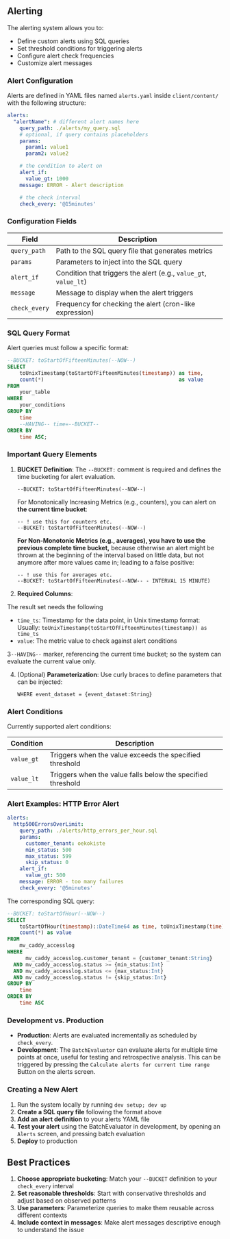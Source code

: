 ## Alerting

The alerting system allows you to:

- Define custom alerts using SQL queries
- Set threshold conditions for triggering alerts
- Configure alert check frequencies
- Customize alert messages

### Alert Configuration

Alerts are defined in YAML files named `alerts.yaml` inside `client/content/` with the following structure:

```yaml
alerts:
  "alertName": # different alert names here
    query_path: ./alerts/my_query.sql
    # optional, if query contains placeholders
    params:
      param1: value1
      param2: value2

    # the condition to alert on
    alert_if:
      value_gt: 1000
    message: ERROR - Alert description

    # the check interval
    check_every: '@15minutes'
```

### Configuration Fields

| Field         | Description                                                      |
|---------------|------------------------------------------------------------------|
| `query_path`  | Path to the SQL query file that generates metrics                |
| `params`      | Parameters to inject into the SQL query                          |
| `alert_if`    | Condition that triggers the alert (e.g., `value_gt`, `value_lt`) |
| `message`     | Message to display when the alert triggers                       |
| `check_every` | Frequency for checking the alert (cron-like expression)          |

### SQL Query Format

Alert queries must follow a specific format:

```sql
--BUCKET: toStartOfFifteenMinutes(--NOW--)
SELECT
    toUnixTimestamp(toStartOfFifteenMinutes(timestamp)) as time,
    count(*)                                            as value
FROM
    your_table
WHERE
    your_conditions
GROUP BY
    time
    --HAVING-- time=--BUCKET--
ORDER BY
    time ASC;
```

### Important Query Elements

1. **BUCKET Definition**: The `--BUCKET:` comment is required and defines the time bucketing for alert evaluation.
   ```
   --BUCKET: toStartOfFifteenMinutes(--NOW--)
   ```

   For Monotonically Increasing Metrics (e.g., counters), you can alert on **the current time bucket**:

    ```
    -- ! use this for counters etc.
    --BUCKET: toStartOfFifteenMinutes(--NOW--)
    ```

   **For Non-Monotonic Metrics (e.g., averages), you have to use the previous complete time bucket,**
   because otherwise an alert might be thrown at the beginning of the interval based on little data, but not
   anymore after more values came in; leading to a false positive:

    ```
    -- ! use this for averages etc.
    --BUCKET: toStartOfFifteenMinutes(--NOW-- - INTERVAL 15 MINUTE)
    ```

2. **Required Columns**:

The result set needs the following

- `time_ts`: Timestamp for the data point, in Unix timestamp format: Usually: `toUnixTimestamp(toStartOfFifteenMinutes(timestamp)) as time_ts`
- `value`: The metric value to check against alert conditions

3`--HAVING--` marker, referencing the current time bucket; so the system can evaluate the current value only.

4. (Optional) **Parameterization**: Use curly braces to define parameters that can be injected:
   ```
   WHERE event_dataset = {event_dataset:String}
   ```

### Alert Conditions

Currently supported alert conditions:

| Condition  | Description                                                 |
|------------|-------------------------------------------------------------|
| `value_gt` | Triggers when the value exceeds the specified threshold     |
| `value_lt` | Triggers when the value falls below the specified threshold |


### Alert Examples: HTTP Error Alert

```yaml
alerts:
  http500ErrorsOverLimit:
    query_path: ./alerts/http_errors_per_hour.sql
    params:
      customer_tenant: oekokiste
      min_status: 500
      max_status: 599
      skip_status: 0
    alert_if:
      value_gt: 500
    message: ERROR - too many failures
    check_every: '@5minutes'
```

The corresponding SQL query:

```sql
--BUCKET: toStartOfHour(--NOW--)
SELECT
    toStartOfHour(timestamp)::DateTime64 as time, toUnixTimestamp(time) as time_ts,
    count(*) as value
FROM
    mv_caddy_accesslog
WHERE
      mv_caddy_accesslog.customer_tenant = {customer_tenant:String}
  AND mv_caddy_accesslog.status >= {min_status:Int}
  AND mv_caddy_accesslog.status <= {max_status:Int}
  AND mv_caddy_accesslog.status != {skip_status:Int}
GROUP BY
    time
ORDER BY
    time ASC
```

### Development vs. Production

- **Production**: Alerts are evaluated incrementally as scheduled by `check_every`.
- **Development**: The `BatchEvaluator` can evaluate alerts for multiple time points at once, useful for testing and
  retrospective analysis. This can be triggered by pressing the `Calculate alerts for current time range` Button
  on the alerts screen.

### Creating a New Alert

1. Run the system locally by running `dev setup; dev up`
2. **Create a SQL query file** following the format above
3. **Add an alert definition** to your alerts YAML file
4. **Test your alert** using the BatchEvaluator in development, by opening an `Alerts` screen, and pressing batch evaluation
5. **Deploy** to production

## Best Practices

1. **Choose appropriate bucketing**: Match your `--BUCKET` definition to your `check_every` interval
2. **Set reasonable thresholds**: Start with conservative thresholds and adjust based on observed patterns
3. **Use parameters**: Parameterize queries to make them reusable across different contexts
4. **Include context in messages**: Make alert messages descriptive enough to understand the issue
